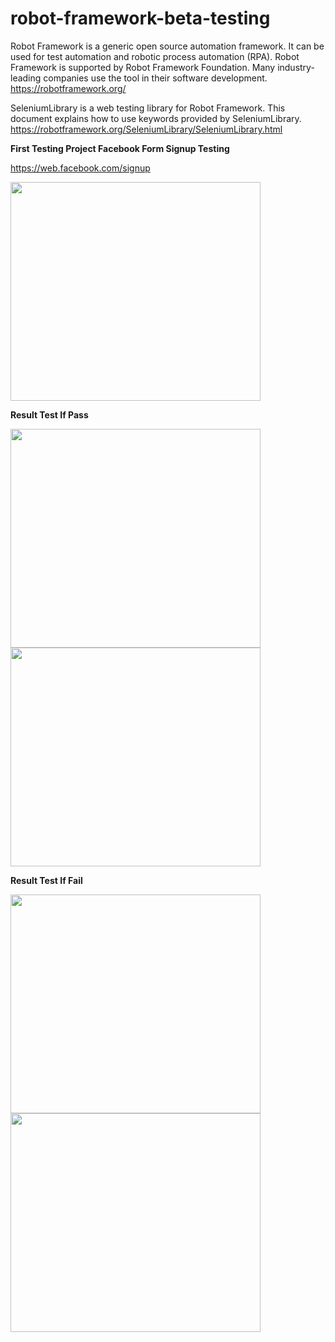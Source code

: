 # robot-framework-beta-testing


Robot Framework is a generic open source automation framework. It can be used for test automation and robotic process automation (RPA). Robot Framework is supported by Robot Framework Foundation. Many industry-leading companies use the tool in their software development.
https://robotframework.org/

SeleniumLibrary is a web testing library for Robot Framework.
This document explains how to use keywords provided by SeleniumLibrary.
https://robotframework.org/SeleniumLibrary/SeleniumLibrary.html


<b>First Testing Project </b>
<b>Facebook Form Signup Testing </b>

https://web.facebook.com/signup

<img src="https://user-images.githubusercontent.com/57476440/220121015-dc8028c5-877c-432a-b8d1-fa81c69f9954.PNG" width="400" height="350">

<b>Result Test If Pass</b>

<img src="https://user-images.githubusercontent.com/57476440/220122616-b8a67e7d-8715-4346-abad-26665b62c2bb.PNG" width="400" height="350"> <img src="https://user-images.githubusercontent.com/57476440/220122619-88e7f85c-9124-493e-b86c-ecad489015ac.PNG" width="400" height="350">

<b>Result Test If Fail</b>

<img src="https://user-images.githubusercontent.com/57476440/220123691-850f0bfb-aa6c-44c1-8e7a-122db51b45fc.PNG" width="400" height="350"> <img src="https://user-images.githubusercontent.com/57476440/220123670-d282cf83-0768-4dc9-bb3c-3831fe256929.PNG" width="400" height="350">

